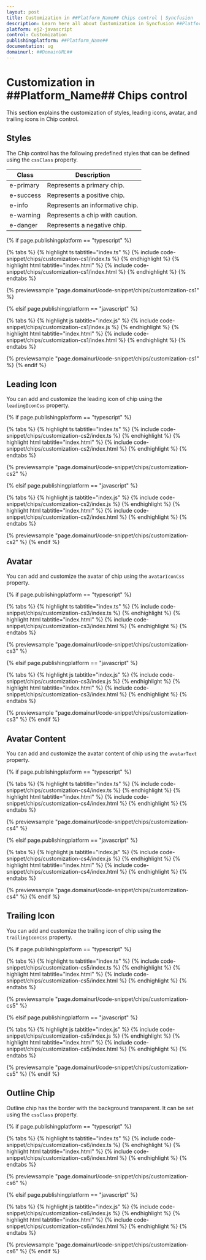 ```yaml
---
layout: post
title: Customization in ##Platform_Name## Chips control | Syncfusion
description: Learn here all about Customization in Syncfusion ##Platform_Name## Chips control of Syncfusion Essential JS 2 and more.
platform: ej2-javascript
control: Customization 
publishingplatform: ##Platform_Name##
documentation: ug
domainurl: ##DomainURL##
---
```


# Customization in ##Platform_Name## Chips control

This section explains the customization of styles, leading icons, avatar, and trailing icons in Chip control.

## Styles

The Chip control has the following predefined styles that can be defined using the `cssClass` property.

| Class | Description |
| -------- | -------- |
| e-primary | Represents a primary chip. |
| e-success | Represents a positive chip. |
| e-info |  Represents an informative chip. |
| e-warning | Represents a chip with caution. |
| e-danger | Represents a negative chip. |

{% if page.publishingplatform == "typescript" %}

 {% tabs %}
{% highlight ts tabtitle="index.ts" %}
{% include code-snippet/chips/customization-cs1/index.ts %}
{% endhighlight %}
{% highlight html tabtitle="index.html" %}
{% include code-snippet/chips/customization-cs1/index.html %}
{% endhighlight %}
{% endtabs %}
        
{% previewsample "page.domainurl/code-snippet/chips/customization-cs1" %}

{% elsif page.publishingplatform == "javascript" %}

{% tabs %}
{% highlight js tabtitle="index.js" %}
{% include code-snippet/chips/customization-cs1/index.js %}
{% endhighlight %}
{% highlight html tabtitle="index.html" %}
{% include code-snippet/chips/customization-cs1/index.html %}
{% endhighlight %}
{% endtabs %}

{% previewsample "page.domainurl/code-snippet/chips/customization-cs1" %}
{% endif %}

## Leading Icon

You can add and customize the leading icon of chip using the `leadingIconCss` property.

{% if page.publishingplatform == "typescript" %}

 {% tabs %}
{% highlight ts tabtitle="index.ts" %}
{% include code-snippet/chips/customization-cs2/index.ts %}
{% endhighlight %}
{% highlight html tabtitle="index.html" %}
{% include code-snippet/chips/customization-cs2/index.html %}
{% endhighlight %}
{% endtabs %}
        
{% previewsample "page.domainurl/code-snippet/chips/customization-cs2" %}

{% elsif page.publishingplatform == "javascript" %}

{% tabs %}
{% highlight js tabtitle="index.js" %}
{% include code-snippet/chips/customization-cs2/index.js %}
{% endhighlight %}
{% highlight html tabtitle="index.html" %}
{% include code-snippet/chips/customization-cs2/index.html %}
{% endhighlight %}
{% endtabs %}

{% previewsample "page.domainurl/code-snippet/chips/customization-cs2" %}
{% endif %}

## Avatar

You can add and customize the avatar of chip using the `avatarIconCss` property.

{% if page.publishingplatform == "typescript" %}

 {% tabs %}
{% highlight ts tabtitle="index.ts" %}
{% include code-snippet/chips/customization-cs3/index.ts %}
{% endhighlight %}
{% highlight html tabtitle="index.html" %}
{% include code-snippet/chips/customization-cs3/index.html %}
{% endhighlight %}
{% endtabs %}
        
{% previewsample "page.domainurl/code-snippet/chips/customization-cs3" %}

{% elsif page.publishingplatform == "javascript" %}

{% tabs %}
{% highlight js tabtitle="index.js" %}
{% include code-snippet/chips/customization-cs3/index.js %}
{% endhighlight %}
{% highlight html tabtitle="index.html" %}
{% include code-snippet/chips/customization-cs3/index.html %}
{% endhighlight %}
{% endtabs %}

{% previewsample "page.domainurl/code-snippet/chips/customization-cs3" %}
{% endif %}

## Avatar Content

You can add and customize the avatar content of chip using the `avatarText` property.

{% if page.publishingplatform == "typescript" %}

 {% tabs %}
{% highlight ts tabtitle="index.ts" %}
{% include code-snippet/chips/customization-cs4/index.ts %}
{% endhighlight %}
{% highlight html tabtitle="index.html" %}
{% include code-snippet/chips/customization-cs4/index.html %}
{% endhighlight %}
{% endtabs %}
        
{% previewsample "page.domainurl/code-snippet/chips/customization-cs4" %}

{% elsif page.publishingplatform == "javascript" %}

{% tabs %}
{% highlight js tabtitle="index.js" %}
{% include code-snippet/chips/customization-cs4/index.js %}
{% endhighlight %}
{% highlight html tabtitle="index.html" %}
{% include code-snippet/chips/customization-cs4/index.html %}
{% endhighlight %}
{% endtabs %}

{% previewsample "page.domainurl/code-snippet/chips/customization-cs4" %}
{% endif %}

## Trailing Icon

You can add and customize the trailing icon of chip using the `trailingIconCss` property.

{% if page.publishingplatform == "typescript" %}

 {% tabs %}
{% highlight ts tabtitle="index.ts" %}
{% include code-snippet/chips/customization-cs5/index.ts %}
{% endhighlight %}
{% highlight html tabtitle="index.html" %}
{% include code-snippet/chips/customization-cs5/index.html %}
{% endhighlight %}
{% endtabs %}
        
{% previewsample "page.domainurl/code-snippet/chips/customization-cs5" %}

{% elsif page.publishingplatform == "javascript" %}

{% tabs %}
{% highlight js tabtitle="index.js" %}
{% include code-snippet/chips/customization-cs5/index.js %}
{% endhighlight %}
{% highlight html tabtitle="index.html" %}
{% include code-snippet/chips/customization-cs5/index.html %}
{% endhighlight %}
{% endtabs %}

{% previewsample "page.domainurl/code-snippet/chips/customization-cs5" %}
{% endif %}

## Outline Chip

Outline chip has the border with the background transparent. It can be set using the `cssClass` property.

{% if page.publishingplatform == "typescript" %}

 {% tabs %}
{% highlight ts tabtitle="index.ts" %}
{% include code-snippet/chips/customization-cs6/index.ts %}
{% endhighlight %}
{% highlight html tabtitle="index.html" %}
{% include code-snippet/chips/customization-cs6/index.html %}
{% endhighlight %}
{% endtabs %}
        
{% previewsample "page.domainurl/code-snippet/chips/customization-cs6" %}

{% elsif page.publishingplatform == "javascript" %}

{% tabs %}
{% highlight js tabtitle="index.js" %}
{% include code-snippet/chips/customization-cs6/index.js %}
{% endhighlight %}
{% highlight html tabtitle="index.html" %}
{% include code-snippet/chips/customization-cs6/index.html %}
{% endhighlight %}
{% endtabs %}

{% previewsample "page.domainurl/code-snippet/chips/customization-cs6" %}
{% endif %}

